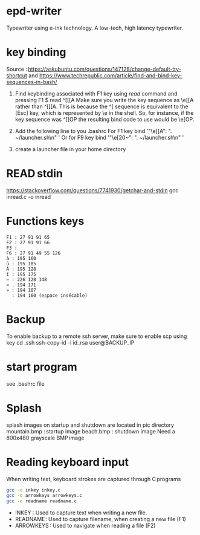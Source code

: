 # epd-writer
Typewriter using e-ink technology. A low-tech, high latency typewriter.


# key binding
Source : https://askubuntu.com/questions/147128/change-default-tty-shortcut
and https://www.techrepublic.com/article/find-and-bind-key-sequences-in-bash/

1. Find keybinding associated with F1 key using *read* command and pressing F1
$ read
^[[[A
Make sure you write the key sequence as \e[[A rather than ^[[[A.
This is because the ^[ sequence is
equivalent to the [Esc] key, which is represented by \e in the shell. So, for instance, if the key sequence was ^[[OP the resulting bind code to use would be \e[OP.

2. Add the following line to you .bashrc
For F1 key
bind '"\e[[A": ". ~/launcher.sh\n" '
Or for F9 key
bind '"\e[20~": ". ~/launcher.sh\n" '
3. create a launcher file in your home directory

# READ stdin
https://stackoverflow.com/questions/7741930/getchar-and-stdin
gcc inread.c -o inread

# Functions keys
```
F1 : 27 91 91 65
F2 : 27 91 91 66
F3 : 
F6 : 27 91 49 55 126
à : 195 160
ù : 195 185
À : 195 128
ï : 195 175
— : 226 128 148
« . 194 171
» : 194 187
  : 194 160 (espace insécable)
```

# Backup
To enable backup to a remote ssh server, make sure to enable scp using key
cd .ssh
ssh-copy-id -i id_rsa user@BACKUP_IP

# start program 
see .bashrc file

# Splash
splash images on startup and shutdown are located in pic directory
mountain.bmp : startup image
beach.bmp : shutdown image
Need a 800x480 grayscale BMP image

# Reading keyboard input
When writing text, keyboard strokes are captured through C programs
```bash 
gcc -o inkey inkey.c
gcc -o arrowkeys arrowkeys.c
gcc -o readname readname.c
```

- INKEY : Used to capture text when writing a new file.
- READNAME : Used to capture filename, when creating a new file (F1)
- ARROWKEYS : Used to navigate when reading a file (F2)
  
